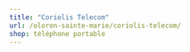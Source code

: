 ```yaml
---
title: "Coriolis Telecom"
url: /oloron-sainte-marie/coriolis-telecom/
shop: téléphone portable
---
```

